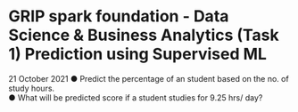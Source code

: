# GRIP spark foundation - Data Science & Business Analytics (Task 1) Prediction using Supervised ML
21 October 2021
● Predict the percentage of an student based on the no. of study hours. <br />
● What will be predicted score if a student studies for 9.25 hrs/ day?
